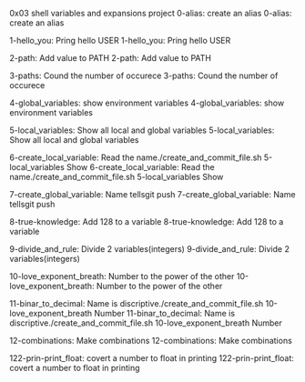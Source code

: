 0x03 shell variables and expansions project
0-alias: create an alias
0-alias: create an alias

1-hello_you: Pring hello USER
1-hello_you: Pring hello USER

2-path: Add value to PATH
2-path: Add value to PATH

3-paths: Cound the number of occurece
3-paths: Cound the number of occurece

4-global_variables: show environment variables
4-global_variables: show environment variables

5-local_variables: Show all local and global variables
5-local_variables: Show all local and global variables

6-create_local_variable: Read the name./create_and_commit_file.sh 5-local_variables Show
6-create_local_variable: Read the name./create_and_commit_file.sh 5-local_variables Show

7-create_global_variable: Name tellsgit push
7-create_global_variable: Name tellsgit push

8-true-knowledge: Add 128 to a variable
8-true-knowledge: Add 128 to a variable

9-divide_and_rule: Divide 2 variables(integers)
9-divide_and_rule: Divide 2 variables(integers)

10-love_exponent_breath: Number to the power of the other
10-love_exponent_breath: Number to the power of the other

11-binar_to_decimal: Name is discriptive./create_and_commit_file.sh 10-love_exponent_breath Number
11-binar_to_decimal: Name is discriptive./create_and_commit_file.sh 10-love_exponent_breath Number

12-combinations: Make combinations
12-combinations: Make combinations

122-prin-print_float: covert a number to float in printing
122-prin-print_float: covert a number to float in printing

